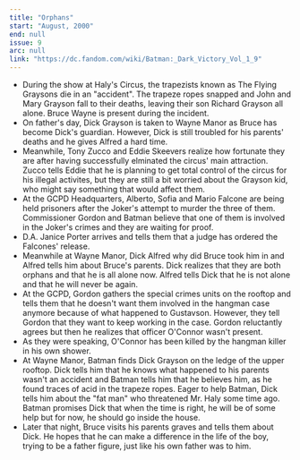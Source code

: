 ```yaml
---
title: "Orphans"
start: "August, 2000"
end: null
issue: 9
arc: null
link: "https://dc.fandom.com/wiki/Batman:_Dark_Victory_Vol_1_9"
---
```


- During the show at Haly's Circus, the trapezists known as The Flying Graysons die in an "accident". The trapeze ropes snapped and John and Mary Grayson fall to their deaths, leaving their son Richard Grayson all alone. Bruce Wayne is present during the incident.
- On father's day, Dick Grayson is taken to Wayne Manor as Bruce has become Dick's guardian. However, Dick is still troubled for his parents' deaths and he gives Alfred a hard time.
- Meanwhile, Tony Zucco and Eddie Skeevers realize how fortunate they are after having successfully elminated the circus' main attraction. Zucco tells Eddie that he is planning to get total control of the circus for his illegal activites, but they are still a bit worried about the Grayson kid, who might say something that would affect them.
- At the GCPD Headquarters, Alberto, Sofia and Mario Falcone are being held prisoners after the Joker's attempt to murder the three of them. Commissioner Gordon and Batman believe that one of them is involved in the Joker's crimes and they are waiting for proof. 
- D.A. Janice Porter arrives and tells them that a judge has ordered the Falcones' release.
- Meanwhile at Wayne Manor, Dick Alfred why did Bruce took him in and Alfred tells him about Bruce's parents. Dick realizes that they are both orphans and that he is all alone now. Alfred tells Dick that he is not alone and that he will never be again.
- At the GCPD, Gordon gathers the special crimes units on the rooftop and tells them that he doesn't want them involved in the hangman case anymore because of what happened to Gustavson. However, they tell Gordon that they want to keep working in the case. Gordon reluctantly agrees but then he realizes that officer O'Connor wasn't present. 
- As they were speaking, O'Connor has been killed by the hangman killer in his own shower.
- At Wayne Manor, Batman finds Dick Grayson on the ledge of the upper rooftop. Dick tells him that he knows what happened to his parents wasn't an accident and Batman tells him that he believes him, as he found traces of acid in the trapeze ropes. Eager to help Batman, Dick tells him about the "fat man" who threatened Mr. Haly some time ago. Batman promises Dick that when the time is right, he will be of some help but for now, he should go inside the house.
- Later that night, Bruce visits his parents graves and tells them about Dick. He hopes that he can make a difference in the life of the boy, trying to be a father figure, just like his own father was to him.
